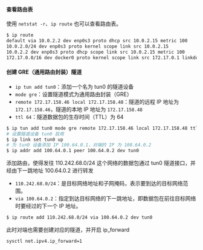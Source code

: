 

#### 查看路由表
使用 `netstat -r`、`ip route` 也可以查看路由表。

```bash
$ ip route
default via 10.0.2.2 dev enp0s3 proto dhcp src 10.0.2.15 metric 100
10.0.2.0/24 dev enp0s3 proto kernel scope link src 10.0.2.15
10.0.2.2 dev enp0s3 proto dhcp scope link src 10.0.2.15 metric 100
172.17.0.0/16 dev docker0 proto kernel scope link src 172.17.0.1 linkdown
```

#### 创建 GRE（通用路由封装）隧道

- `ip tun add tun0`：添加一个名为 tun0 的隧道设备
- `mode gre`：设置隧道模式为通用路由封装（GRE）
- `remote 172.17.158.46 local 172.17.158.48`：隧道的远程 IP 地址为 `172.17.158.46`，隧道的本地 IP 地址为 `172.17.158.48`
- `ttl 64`：隧道数据包的生存时间（TTL）为 64

```bash
$ ip tun add tun0 mode gre remote 172.17.158.46 local 172.17.158.48 ttl 64
# 设置隧道设备 tun0 启用
$ ip link set tun0 up
# 为 tun0 设备添加 IP 100.64.0.1，对端的 IP 为 100.64.0.2
$ ip addr add 100.64.0.1 peer 100.64.0.2 dev tun0
```

添加路由，使得发往 110.242.68.0/24 这个网络的数据包通过 tun0 隧道接口，并经由下一跳地址 100.64.0.2 进行转发
- `110.242.68.0/24`：是目标网络地址和子网掩码，表示要到达的目标网络范围。
- `via 100.64.0.2`：指定到达目标网络的下一跳地址，即数据包在前往目标网络时要经过的下一个 IP 地址。

```bash
$ ip route add 110.242.68.0/24 via 100.64.0.2 dev tun0
```

此时对端也需要创建对应的隧道，并开启 ip_forward
```bash
sysctl net.ipv4.ip_forward=1
```